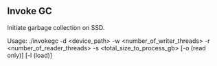 ## Invoke GC

Initiate garbage collection on SSD.

Usage: ./invokegc -d <device_path> -w <number_of_writer_threads> -r <number_of_reader_threads> -s <total_size_to_process_gb> [-o (read only)] [-l (load)]
